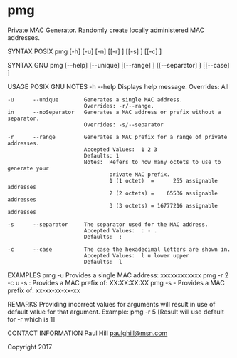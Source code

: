 # pmg
Private MAC Generator.  Randomly create locally administered MAC addresses.

SYNTAX POSIX
    pmg [-h] [-u] [-n] [[-r] <integer>] [[-s] <string>] [[-c] <string>]

SYNTAX GNU
    pmg [--help] [--unique] [[--range] <integer>] [[--separator] <string>] [[--case] <string>]
	
USAGE
    POSIX   GNU             NOTES
    -h      --help          Displays help message.
                            Overrides:  All
	
    -u      --unique        Generates a single MAC address.  
                            Overrides: -r/--range.
    in      --noSeparator   Generates a MAC address or prefix without a separator.
                            Overrides: -s/--separator
						
    -r      --range         Generates a MAC prefix for a range of private addresses.
                            Accepted Values:  1 2 3
                            Defaults: 1
                            Notes:  Refers to how many octets to use to generate your
                                    private MAC prefix.
                                    1 (1 octet)  =      255 assignable addresses
                                    2 (2 octets) =    65536 assignable addresses
                                    3 (3 octets) = 16777216 assignable addresses
								
    -s      --separator     The separator used for the MAC address.
                            Accepted Values:  : - .
                            Defaults:  :
						
    -c      --case          The case the hexadecimal letters are shown in.
                            Accepted Values:  l u lower upper
                            Defaults:  l

EXAMPLES
    pmg -u                  Provides a single MAC address: xxxxxxxxxxxx
    pmg -r 2 -c u -s :      Provides a MAC prefix of:  XX:XX:XX:XX
    pmg -s -                Provides a MAC prefix of:  xx-xx-xx-xx-xx
											
REMARKS
    Providing incorrect values for arguments will result in use of default value for that argument.
    Example:  pmg -r 5 [Result will use default for -r which is 1]	
	
CONTACT INFORMATION
    Paul Hill
    paulghill@msn.com
	
Copyright 2017
